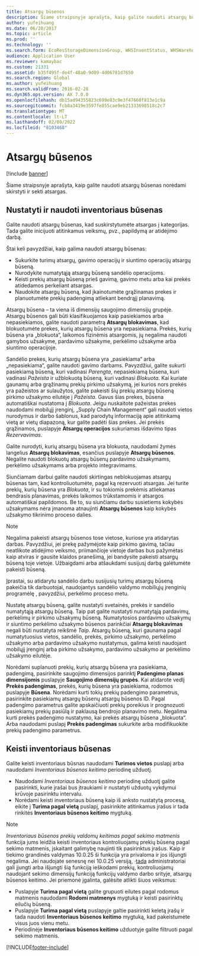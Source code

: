 ```yaml
---
title: Atsargų būsenos
description: Šiame straipsnyje aprašyta, kaip galite naudoti atsargų būsenas norėdami skirstyti ir sekti atsargas.
author: yufeihuang
ms.date: 06/20/2017
ms.topic: article
ms.prod: ''
ms.technology: ''
ms.search.form: EcoResStorageDimensionGroup, WHSInventStatus, WHSWarehouseStatusChange
audience: Application User
ms.reviewer: kamaybac
ms.custom: 21331
ms.assetid: b35f495f-de4f-48a0-9d09-4d06781d7650
ms.search.region: Global
ms.author: yufeihuang
ms.search.validFrom: 2016-02-28
ms.dyn365.ops.version: AX 7.0.0
ms.openlocfilehash: db15ad94355823c699e83c9e3f47660f813e1c9a
ms.sourcegitcommit: fcb8a3419e3597fe855cae9eb21333698518c2c7
ms.translationtype: MT
ms.contentlocale: lt-LT
ms.lasthandoff: 02/09/2022
ms.locfileid: "8103468"
---
```

# <a name="inventory-statuses"></a>Atsargų būsenos

[!include [banner](../includes/banner.md)]

Šiame straipsnyje aprašyta, kaip galite naudoti atsargų būsenas norėdami skirstyti ir sekti atsargas.

## <a name="set-up-and-use-inventory-statuses"></a>Nustatyti ir naudoti inventoriaus būsenas

Galite naudoti atsargų būsenas, kad suskirstytumėte atsargas į kategorijas. Tada galite inicijuoti atitinkamus veiksmų, pvz., papildymą ar atidėjimo darbą.

Štai keli pavyzdžiai, kaip galima naudoti atsargų būsenas:

- Sukurkite turimų atsargų, gavimo operacijų ir siuntimo operacijų atsargų būseną.
- Nurodykite numatytąją atsargų būseną sandėlio operacijoms.
- Keisti prekių atsargų būseną prieš gavimą, gavimo metu arba kai prekės atidedamos perkeliant atsargas.
- Naudokite atsargų būseną, kad įkainotumėte grąžinamas prekes ir planuotumėte prekių padengimą atliekant bendrąjį planavimą.

Atsargų būsena – ta viena iš dimensijų saugojimo dimensijų grupėje. Atsargų būsenos gali būti klasifikuojamos kaip pasiekiamos arba nepasiekiamos, galite naudoti parametrą **Atsargų blokavimas**, kad blokuotumėte prekes, kurių atsargų būsena yra nepasiekiama. Prekės, kurių būsena yra „blokuota“, laikomos fizinėmis atsargomis, jų negalima naudoti gamybos užsakyme, pardavimo užsakyme, perkėlimo užsakyme arba siuntimo operacijoje.

Sandėlio prekes, kurių atsargų būsena yra „pasiekiama“ arba „nepasiekiama“, galite naudoti gavimo darbams. Pavyzdžiui, galite sukurti pasiekiamą būseną, kuri vadinasi *Parengta*, nepasiekiamą būsena, kuri vadinasi *Pažeista* ir užblokuotą būseną, kuri vadinasi *Blokuota*. Kai kuriate gaunamų arba grąžinamų prekių pirkimo užsakymą, jei kurios nors prekės yra pažeistos ar sulaužytos, galite pakeisti šių prekių atsargų būseną pirkimo užsakymo eilutėje į *Pažeista*. Gavus šias prekes, būsena automatiškai nustatoma į *Blokuota*. Jeigu nuskaitote pažeistas prekes naudodami mobilųjį įrenginį, „Supply Chain Management“ gali naudoti vietos nurodymus ir darbo šablonus, kad parodytų informaciją apie atitinkamą vietą ar vietų diapazoną, kur galite padėti šias prekes. Jei prekės grąžinamos, puslapyje **Atsargų operacijos** sukuriamas išdavimo tipas *Rezervavimas*.

Galite nurodyti, kurių atsargų būsena yra blokuota, naudodami žymės langelius **Atsargų blokavimas**, esančius puslapyje **Atsargų būsenos**. Negalite naudoti blokuotų atsargų būsenų pardavimo užsakymams, perkėlimo užsakymams arba projekto integravimams.

Siunčiamam darbui galite naudoti skirtingas neblokuojamas atsargų būsenas tam, kad kontroliuotumėte, pagal ką rezervuoti atsargas. Jei turite prekių, kurių būsena yra *Blokuota*, ir su tokiomis prekėmis atliekamas bendrasis planavimas, prekės laikomos trūkstamomis ir atsargos automatiškai papildomos. Be to, su siunčiamu darbu susietiems kokybės užsakymams nėra įmanoma atnaujinti **Atsargų būsenos** kaip kokybės užsakymo tikrinimo proceso dalies.

> [!NOTE]
> Negalima pakeisti atsargų būsenos tose vietose, kuriose yra atidarytas darbas. Pavyzdžiui, jei prekę pažymėjote kaip pirkimo gavimą, tačiau neatlikote atidėjimo veiksmo, priimančioje vietoje darbas bus pažymėtas kaip atviras ir gausite klaidos pranešimą, jei bandysite pakeisti atsargų būseną toje vietoje. Užbaigdami arba atšaukdami susijusį darbą galėtumėte pakeisti būseną.
>
> Įprastai, su atidarytu sandėlio darbu susijusių turimų atsargų būseną pakeičia tik darbuotojai, naudojantys sandėlio valdymo mobiliųjų įrenginių programėlę , pavyzdžiui, perkėlimo proceso metu.

Nustatę atsargų būseną, galite nustatyti svetainės, prekės ir sandėlio numatytąją atsargų būseną. Taip pat galite nustatyti numatytąją pardavimų, perkėlimų ir pirkimo užsakymų būseną. Numatytosios pardavimo užsakymų ir siuntimo perkėlimo užsakymo būsenos parinkčiai **Atsargų blokavimas** negali būti nustatyta reikšmė *Taip*. Atsargų būseną, kuri gaunama pagal numatytuosius vietos, sandėlio, prekės, pirkimo užsakymo, perkėlimo užsakymo arba pardavimo užsakymo nustatymus, galima keisti naudojant mobilųjį įrenginį arba pirkimo užsakymo, pardavimo užsakymo ar perkėlimo užsakymo eilutėje.

Norėdami suplanuoti prekių, kurių atsargų būsena yra pasiekiama, padengimą, pasirinkite saugojimo dimensijos parinktį **Padengimo planas dimensijomis** puslapyje **Saugojimo dimensijų grupės**. Kai atidarote vedlį **Prekės padengimas**, prekės, kurių būsena yra pasiekiama, rodomos puslapyje **Būsena**. Norėdami kurti tokių prekių padengimo parametrus, pasirinkite pasiekiamų atsargų būsenų atsargų būsenos ID. Pagal padengimo parametrus galite apskaičiuoti prekių poreikius ir prognozuoti pasiekiamų prekių pasiūlą ir paklausą bendrojo planavimo metu. Negalima kurti prekės padengimo nustatymo, kai prekės atsargų būsena „blokuota“. Arba naudodami puslapį **Prekės padengimas** sukurkite arba modifikuokite prekių padengimo parametrus.

## <a name="change-inventory-statuses"></a>Keisti inventoriaus būsenas

Galite keisti inventoriaus būsnas naudodami **Turimos vietos** puslapį arba naudodami *Inventoriaus būsenos keitimo* periodinę užduotį.

- Naudodami *Inventoriaus būsenos keitimo* periodinę užduotį galite pasirinkti, kurie įrašai bus įtraukiami ir nustatyti užduotų vykdymui krūvoje pasirinktu intervalu.
- Norėdami keisti inventoriaus būseną kaip iš anksto nustatytą procesą, eikite į **Turima pagal vietą** puslapį, pasirinkite atitinkamus įrašus ir tada rinkitės **Inventoriaus būsenos keitimo** mygtuką.

> [!NOTE]
> *Inventoriaus būsenos prekių valdomų keitimas pagal sekimo matmenis* funkcija jums leidžia keisti inventoriaus kontroliuojamų prekių būseną pagal sekimo matmenis, įskaitant galimybę naujinti tik pasirinktus įrašus. Kaip ir tiekimo grandinės valdymas 10.0.25 ši funkcija yra privaloma ir jos išjungti negalima. Jei naudojate senesnę nei 10.0.25 versiją, *·*[tada](../../fin-ops-core/fin-ops/get-started/feature-management/feature-management-overview.md) administratoriai gali įjungti arba išjungti šią funkciją ieškodami prekių, kontroliuojamų naudojant sekimo dimensijų funkciją funkcijų valdymo darbo srityje, atsargų būsenos keitimo. Jei priemonė įgalinta, galėsite atlikti šiuos veiksmus:
>
> - Puslapyje **Turima pagal vietą** galite grupuoti eilutes pagal rodomus matmenis naudodami **Rodomi matmenys** mygtuką ir keisti pasirinktų eilučių būseną.
> - Puslapyje **Turima pagal vietą** puslapyje galtie pasirinkti keletą įrašų ir tada naudoti **Inventoriaus būsenos keitimo** mygtuką, kad pakeistumėte visus juos vienu metu.
> - Periodinėje **Inventoriaus būsenos keitimo** užduotyje galite filtruoti pagal sekimo matmenis.


[!INCLUDE[footer-include](../../includes/footer-banner.md)]
